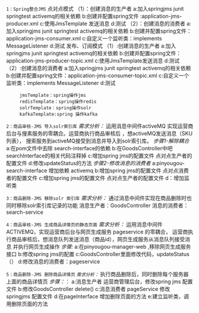 `1：Spring整合JMS`
    点对点模式
    （1）：创建消息的生产者
        a:加入springjms junit springtest activemq的相关依赖
        b:创建并配置spring文件 :application-jms-producer.xml
        c:使用JmsTemplate 发送消息
        d:测试
    （2）：创建消息的消费者
        a: 加入springjms junit springtest activemq的相关依赖
        b:创建并配置spring文件：application-jms-consumer.xml
        c:自定义一个监听类：implements MessageListener
        d:测试
     发布、订阅模式
     （1）:创建消息的生产者
         a:加入springjms junit springtest activemq的相关依赖
         b:创建并配置spring文件：application-jms-producer-topic.xml
         c:使用JmsTemplate发送消息
         d:测试
     （2）:创建消息的消费者
         a:加入springjms junit springtest activemq的相关依赖
         b:创建并配置spring文件：application-jms-consumer-topic.xml
         c:自定义一个监听类：implements MessageListener
         d:测试
         
         
         
         
         
         jmsTemplate：spring操作jms
         redisTemplate：spring操作redis
         solrTemplate：spring操作solr
         kafkaTemplate:spring 操作kafka
         
        
`2：商品审核-JMS 导入solr索引库`
    _需求分析：_
    运用消息中间件activeMQ 实现运营商后台与搜素服务的零耦合。运营商执行商品审核后
    ，想activeMQ发送消息（SKU列表），
    搜索服务到activeMQ接受到消息并导入到solr索引库。
    _步骤1-解除耦合_
    a:在pom文件中去除 search-interface的依赖
    b:在GoodsController中吧searchInterface的相关代码注释掉
    c:增加spring jms的配置文件  点对点生产者的配置文件
    d:修改updateStatus的方法
    _步骤2-修改消息的消费者_
    a:pinyougou-search-interface 增加依赖  activemq
    b:增加spring jms的配置文件  点对点消费者的配置文件
    c:增加spring jms的配置文件  点对点生产者的配置文件
    d：增加监听类

`3：商品删除-JMS 移除solr 索引库`
    _需求分析：_
    通过消息中间件实现在商品删除时也同时移除solr索引库记录的功能
    消息生产者：GoodsController 
    消息的消费者：search-service
    
 `4：商品审核-JMS 生成商品详情页的静态页面`
    _需求分析：_
    运用消息中间件ACTIVEMQ，实现运营商后台与网页生成服务 pageservice 的零耦合，
    运营商执行商品审核后，想消息队列发送消息（商品id），网页生成服务从消息队列接受消息
    并执行网页生成操作
    _步骤:_
    a:在pinyougou-manager-web ,移除网页生成服务接口
    b:修改spring jms的配置
    c:GoodsController里面修改代码，updateStatus（）
    d:修改消息的消费者：pageservice
    
  `5：商品删除-JMS 删除商品详情页`
    _`需求分析：`_
    执行商品删除后，同时删除每个服务器上面的商品详情页
    _步骤：_：
    a:消息生产者 运营商管理后台，修改spring jms 配置文件
    b:修改GoodsController  delete()
    c:消息消费者 pageService 修改springjms 配置文件
    d:在pageInterface 增加删除页面的方法
    e:建立监听类，调用删除页面的方法
    
    


